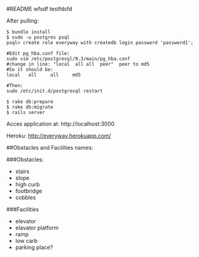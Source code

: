 #README
wfsdf
testfdsfd

After pulling:

```
$ bundle install
$ sudo -u postgres psql
psql> create role everyway with createdb login password 'password1';

#Edit pg_hba.conf file:
sudo vim /etc/postgresql/9.3/main/pg_hba.conf
#change in line: "local  all all  peer"  peer to md5
#So it should be:
local   all     all     md5

#Then:
sudo /etc/init.d/postgresql restart

$ rake db:prepare
$ rake db:migrate
$ rails server
```

Acces application at: http://localhost:3000

Heroku: http://everyway.herokuapp.com/

##Obstacles and Facilities names:

###Obstacles:
* stairs
* slope
* high curb
* footbridge
* cobbles

###Facilities
* elevator
* elavator platform
* ramp
* low carb
* parking place?

